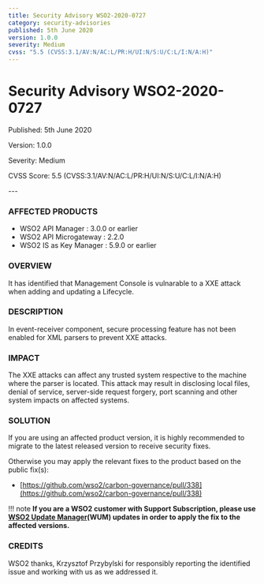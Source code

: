 ```yaml
---
title: Security Advisory WSO2-2020-0727
category: security-advisories
published: 5th June 2020
version: 1.0.0
severity: Medium
cvss: "5.5 (CVSS:3.1/AV:N/AC:L/PR:H/UI:N/S:U/C:L/I:N/A:H)"
---
```


# Security Advisory WSO2-2020-0727

<p class="doc-info">Published: 5th June 2020</p>
<p class="doc-info">Version: 1.0.0</p>
<p class="doc-info">Severity: Medium</p>
<p class="doc-info">CVSS Score: 5.5 (CVSS:3.1/AV:N/AC:L/PR:H/UI:N/S:U/C:L/I:N/A:H)</p>
---

### AFFECTED PRODUCTS
* WSO2 API Manager : 3.0.0 or earlier
* WSO2 API Microgateway : 2.2.0
* WSO2 IS as Key Manager : 5.9.0 or earlier


### OVERVIEW
It has identified that Management Console is vulnarable to a XXE attack when adding and updating a Lifecycle.


### DESCRIPTION
In event-receiver component, secure processing feature has not been enabled for XML parsers to prevent XXE attacks.


### IMPACT
The XXE attacks can affect any trusted system respective to the machine where the parser is located. This attack may result in disclosing local files, denial of service, server-side request forgery, port scanning and other system impacts on affected systems.


### SOLUTION
If you are using an affected product version, it is highly recommended to migrate to the latest released version to receive security fixes.

Otherwise you may apply the relevant fixes to the product based on the public fix(s):

* [https://github.com/wso2/carbon-governance/pull/338](https://github.com/wso2/carbon-governance/pull/338)


!!! note
    **If you are a WSO2 customer with Support Subscription, please use [WSO2 Update Manager](https://wso2.com/updates/wum)(WUM) updates in order to apply the fix to the affected versions.**


### CREDITS
WSO2 thanks, Krzysztof Przybylski for responsibly reporting the identified issue and working with us as we addressed it.
